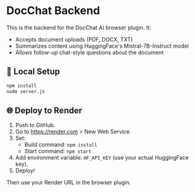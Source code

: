 
# DocChat Backend

This is the backend for the DocChat AI browser plugin. It:
- Accepts document uploads (PDF, DOCX, TXT)
- Summarizes content using HuggingFace's Mistral-7B-Instruct model
- Allows follow-up chat-style questions about the document

## 🔧 Local Setup

```bash
npm install
node server.js
```

## 🌐 Deploy to Render

1. Push to GitHub.
2. Go to https://render.com > New Web Service.
3. Set:
   - Build command: `npm install`
   - Start command: `npm start`
4. Add environment variable: `HF_API_KEY` (use your actual HuggingFace key).
5. Deploy!

Then use your Render URL in the browser plugin.
